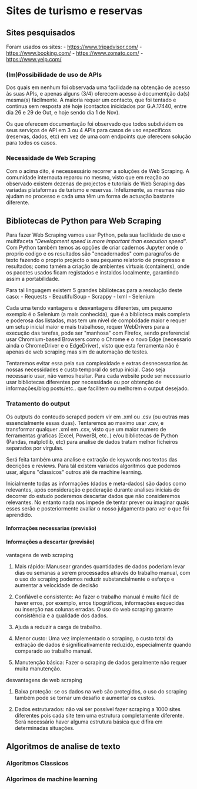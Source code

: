 # Sites de turismo e reservas

## Sites pesquisados

Foram usados os sites:
    - https://www.tripadvisor.com/
    - https://www.booking.com/
    - https://www.zomato.com/
    - https://www.yelp.com/

### (Im)Possibilidade de uso de APIs

Dos quais em nenhum foi observada uma facilidade na obtenção de acesso às suas APIs, e apenas alguns (3/4) oferecem acesso à documentção da(s) mesma(s) fácilmente. A maioria requer um contacto, que foi tentado e continua sem resposta até hoje (contactos inicidados por G.A.17440, entre dia 26 e 29 de Out, e hoje sendo dia 1 de Nov).

Os que oferecem documentação foi observado que todos subdividem os seus serviços de API em 3 ou 4 APIs para casos de uso especificos (reservas, dados, etc) em vez de uma com endpoints que oferecem solução para todos os casos.

### Necessidade de Web Scraping

Com o acima dito, é necessessário recorrer a soluções de Web Scraping. A comunidade internauta reparou no mesmo, visto que em reação ao observado existem dezenas de projectos e tutoriais de Web Scraping das variadas plataformas de turismo e reservas. Infelizmente, as mesmas não ajudam no processo e cada uma têm um forma de actuação bastante diferente.

## Bibliotecas de Python para Web Scraping

Para fazer Web Scraping vamos usar Python, pela sua facilidade de uso e multifaceta _"Development speed is more important than execution speed"_. Com Python também temos as opções de criar cadernos Jupyter onde o proprio codigo e os resultados são "encadernados" com paragrafos de texto fazendo o proprio projecto o seu pequeno relatorio de preogresso e resultados; como tamém a criação de ambientes virtuais (containers), onde os pacotes usados ficam registados e instaldos localmente, garantindo assim a portabilidade.

Para tal linguagem existem 5 grandes bibliotecas para a resolução deste caso:
    - Requests
    - BeautifulSoup
    - Scrappy
    - lxml
    - Selenium

Cada uma tendo vantagens e desvantagens diferentes, um pequeno exemplo é o Selenium (a mais conhecida), que é a biblioteca mais completa e poderosa das listadas, mas tem um nivel de complxidade maior e requer um setup inicial maior e mais trabalhoso, requer WebDrivers para a execução das tarefas, pode ser "manhosa" com Firefox, sendo preferencial usar Chromium-based Browsers como o Chrome e o novo Edge (necessario ainda o ChromeDriver e o EdgeDriver), visto que esta ferramenta não é apenas de web scraping mas sim de automação de testes.

Tentaremos evitar essa pela sua complexidade e extras desnecessarios às nossas necessidades e custo temporal do setup inicial. Caso seja necessario usar, não vamos hesitar. Para cada website pode ser necessario usar bibliotecas diferentes por necessidade ou por obtenção de informações/blog posts/etc.. que facilitem ou melhorem o output desejado.

### Tratamento do output

Os outputs do conteudo scraped podem vir em .xml ou .csv (ou outras mas essencialmente essas duas). Tentaremos ao maximo usar .csv, e transformar qualquer .xml em .csv, visto que um maior numero de ferramentas graficas (Excel, PowerBI, etc..) e/ou bibliotecas de Python (Pandas, matplotlib, etc) para analise de dados tratam melhor ficheiros separados por virgulas.

Será feita também uma analise e extração de keywords nos textos das decrições e reviews. Para tál existem variados algoritmos que podemos usar, alguns "classicos" outros até de machine learning.

Inicialmente todas as informações (dados e meta-dados) são dados como relevantes, após consideração e poderação durante analises iniciais do decorrer do estudo poderemos descartar dados que não consideremos relevantes. No entanto nada nos impede de tentar prever ou imaginar quais esses serão e posteriormente avaliar o nosso julgamento para ver o que foi aprendido.

#### Informações necessarias (previsão)

#### Informações a descartar (previsão)
vantagens de web scraping

1.	Mais rápido: Manusear grandes quantidades de dados poderiam levar dias ou semanas a serem processados através do trabalho manual, com o uso do scraping podemos reduzir substancialmente o esforço e aumentar a velocidade de decisão

2.	Confiável e consistente: Ao fazer o trabalho manual é muito fácil de haver erros, por exemplo, erros tipográficos, informações esquecidas ou inserção nas colunas erradas. O uso do web scraping garante consistência e a qualidade dos dados.

3.	Ajuda a reduzir a carga de trabalho.

4.	Menor custo: Uma vez implementado o scraping, o custo total da extração de dados é significativamente reduzido, especialmente quando comparado ao trabalho manual.

5.	Manutenção básica: Fazer o scraping de dados geralmente não requer muita manutenção.

desvantagens de web scraping

1.	Baixa proteção: se os dados na web são protegidos, o uso do scraping também pode se tornar um desafio e aumentar os custos.

2.	Dados estruturados: não vai ser possível fazer scraping a 1000 sites diferentes pois cada site tem uma estrutura completamente diferente.  Será necessário haver alguma estrutura básica que difira em determinadas situações.

## Algoritmos de analise de texto

### Algoritmos Classicos

### Algorimos de machine learning
